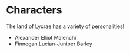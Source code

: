 <!-- TITLE: Characters -->


# Characters

The land of Lycrae has a variety of personalities!

* Alexander Elliot Malenchi
* Finnegan Lucian-Juniper Barley